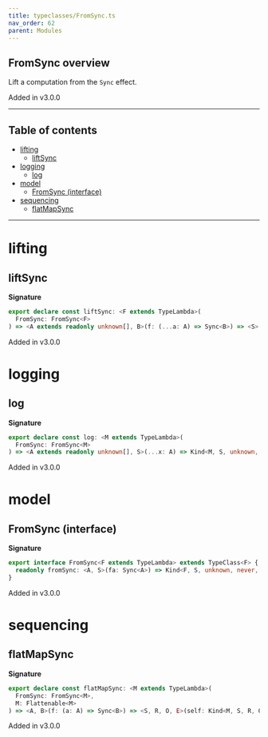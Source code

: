 ```yaml
---
title: typeclasses/FromSync.ts
nav_order: 62
parent: Modules
---
```


## FromSync overview

Lift a computation from the `Sync` effect.

Added in v3.0.0

---

<h2 class="text-delta">Table of contents</h2>

- [lifting](#lifting)
  - [liftSync](#liftsync)
- [logging](#logging)
  - [log](#log)
- [model](#model)
  - [FromSync (interface)](#fromsync-interface)
- [sequencing](#sequencing)
  - [flatMapSync](#flatmapsync)

---

# lifting

## liftSync

**Signature**

```ts
export declare const liftSync: <F extends TypeLambda>(
  FromSync: FromSync<F>
) => <A extends readonly unknown[], B>(f: (...a: A) => Sync<B>) => <S>(...a: A) => Kind<F, S, unknown, never, never, B>
```

Added in v3.0.0

# logging

## log

**Signature**

```ts
export declare const log: <M extends TypeLambda>(
  FromSync: FromSync<M>
) => <A extends readonly unknown[], S>(...x: A) => Kind<M, S, unknown, never, never, void>
```

Added in v3.0.0

# model

## FromSync (interface)

**Signature**

```ts
export interface FromSync<F extends TypeLambda> extends TypeClass<F> {
  readonly fromSync: <A, S>(fa: Sync<A>) => Kind<F, S, unknown, never, never, A>
}
```

Added in v3.0.0

# sequencing

## flatMapSync

**Signature**

```ts
export declare const flatMapSync: <M extends TypeLambda>(
  FromSync: FromSync<M>,
  M: Flattenable<M>
) => <A, B>(f: (a: A) => Sync<B>) => <S, R, O, E>(self: Kind<M, S, R, O, E, A>) => Kind<M, S, R, O, E, B>
```

Added in v3.0.0
